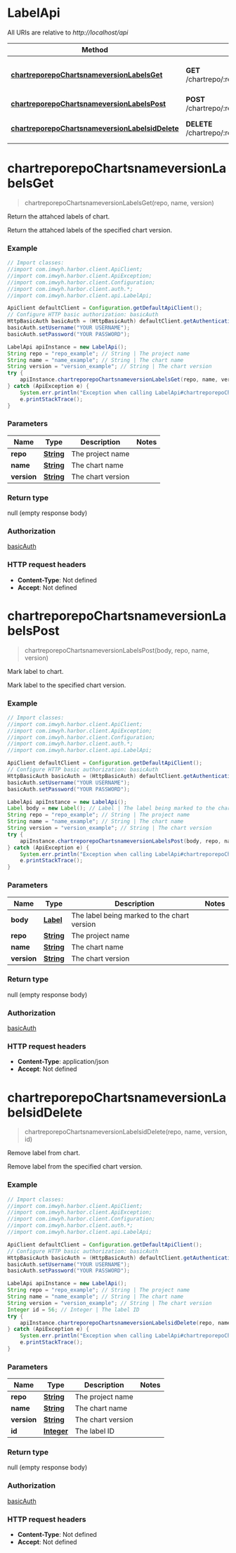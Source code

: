 # LabelApi

All URIs are relative to *http://localhost/api*

Method | HTTP request | Description
------------- | ------------- | -------------
[**chartreporepoChartsnameversionLabelsGet**](LabelApi.md#chartreporepoChartsnameversionLabelsGet) | **GET** /chartrepo/:repo/charts/:name/:version/labels | Return the attahced labels of chart.
[**chartreporepoChartsnameversionLabelsPost**](LabelApi.md#chartreporepoChartsnameversionLabelsPost) | **POST** /chartrepo/:repo/charts/:name/:version/labels | Mark label to chart.
[**chartreporepoChartsnameversionLabelsidDelete**](LabelApi.md#chartreporepoChartsnameversionLabelsidDelete) | **DELETE** /chartrepo/:repo/charts/:name/:version/labels/:id | Remove label from chart.

<a name="chartreporepoChartsnameversionLabelsGet"></a>
# **chartreporepoChartsnameversionLabelsGet**
> chartreporepoChartsnameversionLabelsGet(repo, name, version)

Return the attahced labels of chart.

Return the attahced labels of the specified chart version.

### Example
```java
// Import classes:
//import com.imwyh.harbor.client.ApiClient;
//import com.imwyh.harbor.client.ApiException;
//import com.imwyh.harbor.client.Configuration;
//import com.imwyh.harbor.client.auth.*;
//import com.imwyh.harbor.client.api.LabelApi;

ApiClient defaultClient = Configuration.getDefaultApiClient();
// Configure HTTP basic authorization: basicAuth
HttpBasicAuth basicAuth = (HttpBasicAuth) defaultClient.getAuthentication("basicAuth");
basicAuth.setUsername("YOUR USERNAME");
basicAuth.setPassword("YOUR PASSWORD");

LabelApi apiInstance = new LabelApi();
String repo = "repo_example"; // String | The project name
String name = "name_example"; // String | The chart name
String version = "version_example"; // String | The chart version
try {
    apiInstance.chartreporepoChartsnameversionLabelsGet(repo, name, version);
} catch (ApiException e) {
    System.err.println("Exception when calling LabelApi#chartreporepoChartsnameversionLabelsGet");
    e.printStackTrace();
}
```

### Parameters

Name | Type | Description  | Notes
------------- | ------------- | ------------- | -------------
 **repo** | [**String**](.md)| The project name |
 **name** | [**String**](.md)| The chart name |
 **version** | [**String**](.md)| The chart version |

### Return type

null (empty response body)

### Authorization

[basicAuth](../README.md#basicAuth)

### HTTP request headers

 - **Content-Type**: Not defined
 - **Accept**: Not defined

<a name="chartreporepoChartsnameversionLabelsPost"></a>
# **chartreporepoChartsnameversionLabelsPost**
> chartreporepoChartsnameversionLabelsPost(body, repo, name, version)

Mark label to chart.

Mark label to the specified chart version.

### Example
```java
// Import classes:
//import com.imwyh.harbor.client.ApiClient;
//import com.imwyh.harbor.client.ApiException;
//import com.imwyh.harbor.client.Configuration;
//import com.imwyh.harbor.client.auth.*;
//import com.imwyh.harbor.client.api.LabelApi;

ApiClient defaultClient = Configuration.getDefaultApiClient();
// Configure HTTP basic authorization: basicAuth
HttpBasicAuth basicAuth = (HttpBasicAuth) defaultClient.getAuthentication("basicAuth");
basicAuth.setUsername("YOUR USERNAME");
basicAuth.setPassword("YOUR PASSWORD");

LabelApi apiInstance = new LabelApi();
Label body = new Label(); // Label | The label being marked to the chart version
String repo = "repo_example"; // String | The project name
String name = "name_example"; // String | The chart name
String version = "version_example"; // String | The chart version
try {
    apiInstance.chartreporepoChartsnameversionLabelsPost(body, repo, name, version);
} catch (ApiException e) {
    System.err.println("Exception when calling LabelApi#chartreporepoChartsnameversionLabelsPost");
    e.printStackTrace();
}
```

### Parameters

Name | Type | Description  | Notes
------------- | ------------- | ------------- | -------------
 **body** | [**Label**](Label.md)| The label being marked to the chart version |
 **repo** | [**String**](.md)| The project name |
 **name** | [**String**](.md)| The chart name |
 **version** | [**String**](.md)| The chart version |

### Return type

null (empty response body)

### Authorization

[basicAuth](../README.md#basicAuth)

### HTTP request headers

 - **Content-Type**: application/json
 - **Accept**: Not defined

<a name="chartreporepoChartsnameversionLabelsidDelete"></a>
# **chartreporepoChartsnameversionLabelsidDelete**
> chartreporepoChartsnameversionLabelsidDelete(repo, name, version, id)

Remove label from chart.

Remove label from the specified chart version.

### Example
```java
// Import classes:
//import com.imwyh.harbor.client.ApiClient;
//import com.imwyh.harbor.client.ApiException;
//import com.imwyh.harbor.client.Configuration;
//import com.imwyh.harbor.client.auth.*;
//import com.imwyh.harbor.client.api.LabelApi;

ApiClient defaultClient = Configuration.getDefaultApiClient();
// Configure HTTP basic authorization: basicAuth
HttpBasicAuth basicAuth = (HttpBasicAuth) defaultClient.getAuthentication("basicAuth");
basicAuth.setUsername("YOUR USERNAME");
basicAuth.setPassword("YOUR PASSWORD");

LabelApi apiInstance = new LabelApi();
String repo = "repo_example"; // String | The project name
String name = "name_example"; // String | The chart name
String version = "version_example"; // String | The chart version
Integer id = 56; // Integer | The label ID
try {
    apiInstance.chartreporepoChartsnameversionLabelsidDelete(repo, name, version, id);
} catch (ApiException e) {
    System.err.println("Exception when calling LabelApi#chartreporepoChartsnameversionLabelsidDelete");
    e.printStackTrace();
}
```

### Parameters

Name | Type | Description  | Notes
------------- | ------------- | ------------- | -------------
 **repo** | [**String**](.md)| The project name |
 **name** | [**String**](.md)| The chart name |
 **version** | [**String**](.md)| The chart version |
 **id** | [**Integer**](.md)| The label ID |

### Return type

null (empty response body)

### Authorization

[basicAuth](../README.md#basicAuth)

### HTTP request headers

 - **Content-Type**: Not defined
 - **Accept**: Not defined

